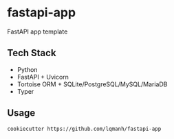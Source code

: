 # fastapi-app

FastAPI app template

## Tech Stack

- Python
- FastAPI + Uvicorn
- Tortoise ORM + SQLite/PostgreSQL/MySQL/MariaDB
- Typer

## Usage

```sh
cookiecutter https://github.com/lqmanh/fastapi-app
```
